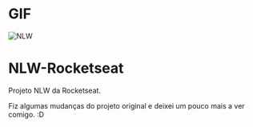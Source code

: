 # GIF
![NLW](https://user-images.githubusercontent.com/112123706/192367140-acc53476-a57c-4271-a0f0-8bcb8b3c14e6.gif)

# NLW-Rocketseat

Projeto NLW da Rocketseat.

Fiz algumas mudanças do projeto original e deixei um pouco mais a ver comigo. :D
